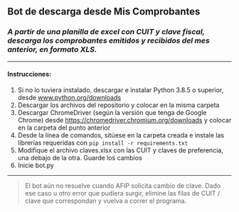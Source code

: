 ## Bot de descarga desde Mis Comprobantes
### *A partir de una planilla de excel con CUIT y clave fiscal, descarga los comprobantes emitidos y recibidos del mes anterior, en formato XLS.*
---
#### Instrucciones:
1. Si no lo tuviera instalado, descargar e instalar Python 3.8.5 o superior, desde www.python.org/downloads
2. Descargar los archivos del repositorio y colocar en la misma carpeta
3. Descargar ChromeDriver (según la versión que tenga de Google Chrome) desde https://chromedriver.chromium.org/downloads y colocar en la carpeta del punto anterior
4. Desde la línea de comandos, sitúese en la carpeta creada e instale las librerías requeridas con `pip install -r requirements.txt`
5. Modifique el archivo claves.xlsx con las CUIT y claves de preferencia, una debajo de la otra. Guarde los cambios
6. Inicie bot.py
---

> El bot aún no resuelve cuando AFIP solicita cambio de clave.
> Dado ese caso u otro error que pudiera surgir, elimine las filas de CUIT / clave que correspondan y vuelva a correr el programa.

